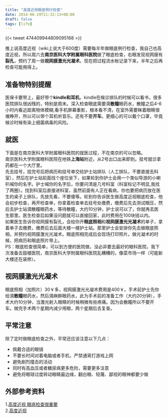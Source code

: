```yaml
---
title: "高度近视眼底例行检查"
date: 2014-06-29T21:32:13+08:00
draft: false
tags: [life]
---
```


{{< tweet 474409944809095168 >}}

推上说高度近视（wiki上说大于600度）需要每半年做眼底例行检查，我自己也高度近视，所以周六去**南京医科大学附属眼科医院**做了眼底检查，右眼发现视网膜有**裂孔**，预约了周一做**视网膜激光光凝术**。现在把过程流水帐记录下来，半年之后再检查可能用得上。

<!--more-->

## 准备物特别提醒
医保卡要带上，最好带个**kindle和耳机**，kindle在候诊排队的时候可以看书，很多医院排队很凶残的，特别是周末。深入检查眼底需要滴**散瞳**眼药水，散瞳之后4-6小时内看近距离物体模糊,看手机屏幕重影，根本看不清，在室外需要眯着眼睛很难睁开，所以可以带个耳机听音乐。还有不要**开车**。更细心的可以戴个口罩，毕竟候诊时候有染上细菌病毒的风险。

## 就医
下面是在南京医科大学附属眼科医院的就医过程，不在南京的可以忽略。  
南京医科大学附属眼科医院在地铁**上海站**附近，从2号出口出来即到。挂号就诊拿药都在一个大厅里。  
先去挂号，挂完号后把病历和挂号单交给护士站排队（人工排队，不要直接去科室），然后在护士站前面找个座位坐下，如果轮到你护士会用一个类似导游的小喇叭喊你的名字。护士喊你的名字后，你要问清是几号科室（科室标记不明显,我找了两圈）。找到科室后直接进科室，虽然前面有人正在看病，你也要把病历放在医生的桌子上排队，先放先看，不要傻等。轮到你告诉医生做高度近视眼底检查，他会初步检查，再开检查单，你拿着检查单去挂号处缴费，缴费后先去测试眼压，然后去护士站滴散瞳眼药水，等待散瞳，大约10分钟，护士说可以了，你就再去医生那里。医生检查后如果没问题就可以直接回家，此时费用在100块钱以内。  
如果医生告诉你视网膜有裂孔，会给你开**眼底照相**和**视网膜激光光凝术**的单子，拿着单子去缴费，缴费后去后面大楼一楼护士站。那里护士会安排你先去做眼底照相，并预约视网膜激光光凝术。眼底照相完成后会现场打印照片。做光凝术的时候，把病历和眼底照片带上。  
PS：眼底检查很简单，可以到方便的医院做，没必非要去最好的眼科医院，我下次准备去鼓楼医院，南京医科大学附属眼科医院乱糟糟的，像菜市场一样（可能新大楼还在装修）。

## 视网膜激光光凝术
眼底照相（加照片）30￥多，视网膜激光光凝术费用是400￥。手术前护士先你给滴**散瞳**眼药水，然后滴麻醉眼药水，此为手术前的准备工作（大约20分钟），手术大约10分钟，当激光射入眼睛的时候稍微有些疼痛。因为会散瞳所以不要开车。做完手术两个星期内减少用眼，两个星期后去复查。

## 平常注意
除了定时做眼底检查之外，平常还应该注意以下几点：

+  佩戴合适的眼镜
+  不要长时间对着电脑或者手机，严禁通宵打游戏上网
+  避免剧烈撞击的活动
+  同时有高血压或者糖尿病更多危险，需要更多注意
+  避免将眼球过度转动眼睛最边缘，翻白眼、轻蔑、鄙视的眼神都要少做

##  外部参考资料
1.[高度近视 眼底检查很重要](http://www.kqeye.com/article/2164.html)  
2.[高度近视](http://cht.a-hospital.com/w/%E9%AB%98%E5%BA%A6%E8%BF%91%E8%A7%86)  

